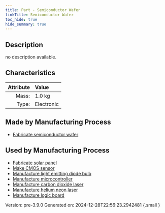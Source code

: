 ```yaml
---
title: Part - Semiconductor Wafer
linkTitle: Semiconductor Wafer
toc_hide: true
hide_summary: true
---
```


## Description
no description available.

## Characteristics

| Attribute      | Value |
|--------:|:------|
|Mass:|1.0 kg|
|Type:|Electronic|

## Made by Manufacturing Process

- [Fabricate semiconductor wafer](/docs/definitions/process/fabricate-semiconductor-wafer)

## Used by Manufacturing Process

- [Fabricate solar panel](/docs/definitions/process/fabricate-solar-panel)
- [Make CMOS sensor](/docs/definitions/process/make-cmos-sensor)
- [Manufacture light emitting diode bulb](/docs/definitions/process/manufacture-light-emitting-diode-bulb)
- [Manufacture microcontroller](/docs/definitions/process/manufacture-microcontroller)
- [Manufacture carbon dioxide laser](/docs/definitions/process/manufacture-carbon-dioxide-laser)
- [Manufacture helium neon laser](/docs/definitions/process/manufacture-helium-neon-laser)
- [Manufacture logic board](/docs/definitions/process/manufacture-logic-board)


Version: pre-3.9.0 Generated on: 2024-12-28T22:56:23.2942481
{.small }

